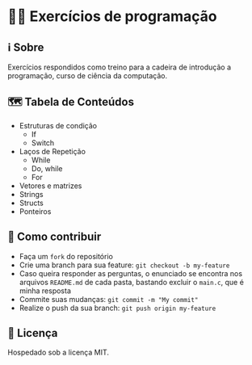 # 👨‍💻 Exercícios de programação

## ℹ Sobre

Exercícios respondidos como treino para a cadeira de introdução a programação, curso de ciência da computação.

## 🗺 Tabela de Conteúdos

- Estruturas de condição
    - If
    - Switch
- Laços de Repetição
    - While
    - Do, while
    - For
- Vetores e matrizes
- Strings
- Structs
- Ponteiros

## 🧩 Como contribuir

- Faça um `fork` do repositório
- Crie uma branch para sua feature: `git checkout -b my-feature`
- Caso queira responder as perguntas, o enunciado se encontra nos arquivos `README.md` de cada pasta, bastando excluir o `main.c`, que é minha resposta
- Commite suas mudanças: `git commit -m "My commit"`
- Realize o push da sua branch: `git push origin my-feature`

## 📄 Licença

Hospedado sob a licença MIT.